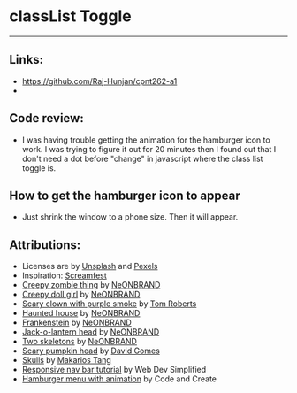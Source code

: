 # classList Toggle
---

## Links:
- https://github.com/Raj-Hunjan/cpnt262-a1
- 

## Code review:
- I was having trouble getting the animation for the hamburger icon to work. I was trying to figure it out for 20 minutes then I found out that I don't need a dot before "change" in javascript where the class list toggle is.

## How to get the hamburger icon to appear
- Just shrink the window to a phone size. Then it will appear. 

## Attributions:
- Licenses are by [Unsplash](https://unsplash.com/license) and [Pexels](https://www.pexels.com/license/)
- Inspiration: [Screamfest](https://screamfest.ca/)
- [Creepy zombie thing](https://images.unsplash.com/photo-1509558273944-9ea880029528?ixid=MnwxMjA3fDB8MHxwaG90by1wYWdlfHx8fGVufDB8fHx8&ixlib=rb-1.2.1&auto=format&fit=crop&w=2670&q=80) by [NeONBRAND](https://unsplash.com/@neonbrand)
- [Creepy doll girl](https://images.unsplash.com/photo-1509558741973-0cd2f6a12a4f?ixlib=rb-1.2.1&ixid=MnwxMjA3fDB8MHxwaG90by1wYWdlfHx8fGVufDB8fHx8&auto=format&fit=crop&w=2579&q=80) by [NeONBRAND](https://unsplash.com/@neonbrand)
- [Scary clown with purple smoke](https://images.unsplash.com/photo-1503533464228-bd3c36ddd3fb?ixid=MnwxMjA3fDB8MHxwaG90by1wYWdlfHx8fGVufDB8fHx8&ixlib=rb-1.2.1&auto=format&fit=crop&w=2670&q=80) by [Tom Roberts](https://unsplash.com/@tomrdesigns)
- [Haunted house](https://images.unsplash.com/photo-1509558848685-d51aecf76271?ixlib=rb-1.2.1&ixid=MnwxMjA3fDB8MHxwaG90by1wYWdlfHx8fGVufDB8fHx8&auto=format&fit=crop&w=2648&q=80) by [NeONBRAND](https://unsplash.com/@neonbrand)
- [Frankenstein](https://images.unsplash.com/photo-1509557551952-401ede96d8ed?ixid=MnwxMjA3fDB8MHxwaG90by1wYWdlfHx8fGVufDB8fHx8&ixlib=rb-1.2.1&auto=format&fit=crop&w=2605&q=80) by [NeONBRAND](https://unsplash.com/@neonbrand)
- [Jack-o-lantern head](https://images.unsplash.com/photo-1509558567730-6c838437b06b?ixid=MnwxMjA3fDB8MHxwaG90by1wYWdlfHx8fGVufDB8fHx8&ixlib=rb-1.2.1&auto=format&fit=crop&w=2670&q=80) by [NeONBRAND](https://unsplash.com/@neonbrand)
- [Two skeletons](https://images.unsplash.com/photo-1509557965875-b88c97052f0e?ixlib=rb-1.2.1&ixid=MnwxMjA3fDB8MHxwaG90by1wYWdlfHx8fGVufDB8fHx8&auto=format&fit=crop&w=2670&q=80) by [NeONBRAND](https://unsplash.com/@neonbrand)
- [Scary pumpkin head](https://images.pexels.com/photos/3054218/pexels-photo-3054218.jpeg?auto=compress&cs=tinysrgb&dpr=2&h=750&w=1260) by [David Gomes](https://www.pexels.com/@davidgomes)
- [Skulls](https://images.unsplash.com/photo-1540721113886-cefdcee899b7?ixid=MnwxMjA3fDB8MHxwaG90by1wYWdlfHx8fGVufDB8fHx8&ixlib=rb-1.2.1&auto=format&fit=crop&w=2670&q=80) by [Makarios Tang](https://unsplash.com/@makariostang)
- [Responsive nav bar tutorial](https://www.youtube.com/watch?v=At4B7A4GOPg) by Web Dev Simplified
- [Hamburger menu with animation](https://www.youtube.com/watch?v=BN6fH1nRDxA&t=1146s) by Code and Create
